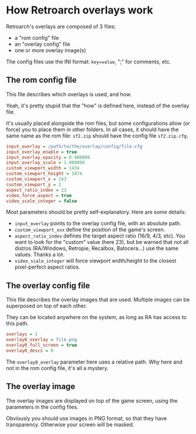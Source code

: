 # How Retroarch overlays work

Retroarch's overlays are composed of 3 files:

- a "rom config" file
- an "overlay config" file
- one or more overlay image(s)

The config files use the INI format: `key=value`, ";" for comments, etc.

## The rom config file

This file describes which overlays is used, and how.

Yeah, it's pretty stupid that the "how" is defined here, instead of the overlay file.

It's usually placed alongside the rom files, but some configurations allow (or force) you to place them in other folders. In all cases, it should have the same name as the rom file: `sf2.zip` should have the config file `sf2.zip.cfg`.

````ini
input_overlay = /path/to/the/overlay/config/file.cfg
input_overlay_enable = true
input_overlay_opacity = 0.900000
input_overlay_scale = 1.000000
custom_viewport_width = 1434
custom_viewport_height = 1074
custom_viewport_x = 243
custom_viewport_y = 2
aspect_ratio_index = 23
video_force_aspect = true
video_scale_integer = false
````

Most parameters should be pretty self-explanatory. Here are some details:

- `input_overlay` points to the overlay config file, with an absolute path.
- `custom_viewport_xxx` define the position of the game's screen.
- `aspect_ratio_index` defines the target aspect ratio (16/9, 4/3, etc). You want to look for the "custom" value (here 23), but be warned that not all distros (RA/Windows, Retropie, Recalbox, Batocera...) use the same values. Thanks a lot.
- `video_scale_integer` will force viewport width/height to the closest pixel-perfect aspect ratios.

## The overlay config file

This file describes the overlay images that are used. Multiple images can be superposed on top of each other.

They can be located anywhere on the system, as long as RA has access to this path.

````ini
overlays = 1
overlay0_overlay = file.png
overlay0_full_screen = true
overlay0_descs = 0
````

The `overlay0_overlay` parameter here uses a relative path. Why here and not in the rom config file, it's all a mystery.

## The overlay image

The overlay images are displayed on top of the game screen, using the parameters in the config files.

Obviously you should use images in PNG format, so that they have transparency. Otherwise your screen will be masked.
